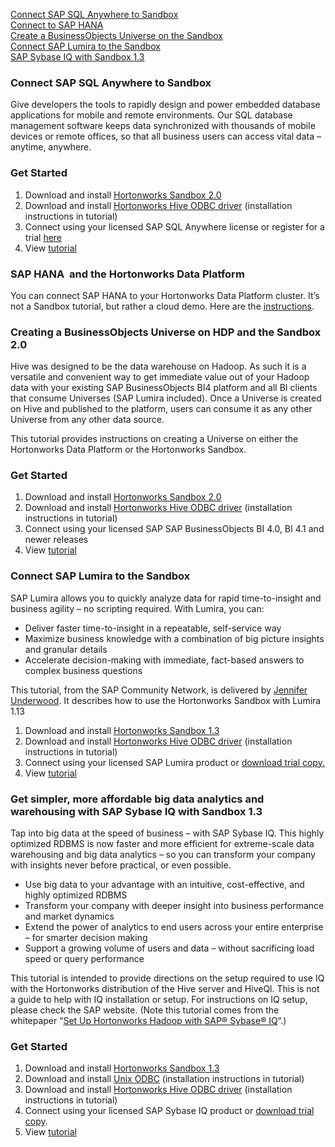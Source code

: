 [Connect SAP SQL Anywhere to Sandbox](#sql)  
[Connect to SAP HANA](#hana)  
[Create a BusinessObjects Universe on the Sandbox](#bobj)  
[Connect SAP Lumira to the Sandbox](#lumira)  
[SAP Sybase IQ with Sandbox 1.3](#iq)

### **Connect SAP SQL Anywhere to Sandbox**

Give developers the tools to rapidly design and power embedded database applications for mobile and remote environments. Our SQL database management software keeps data synchronized with thousands of mobile devices or remote offices, so that all business users can access vital data – anytime, anywhere.

### Get Started

1.  Download and install [Hortonworks Sandbox 2.0](http://hortonworks.com/products/hortonworks-sandbox/#install)
2.  Download and install [Hortonworks Hive ODBC driver](http://hortonworks.com/products/hdp-1-3/?a=1#add_ons) (installation instructions in tutorial)
3.  Connect using your licensed SAP SQL Anywhere license or register for a trial [here](http://global.sap.com/campaign/na/usa/CRM-XU13-CST-SQLDEVEDM/index.html?url_id=text-na-sapcom-trial-sql-landing)
4.  View [tutorial](http://hortonworks.com/?attachment_id=49900)

### **SAP HANA  and the Hortonworks Data Platform**

You can connect SAP HANA to your Hortonworks Data Platform cluster. It’s not a Sandbox tutorial, but rather a cloud demo. Here are the [instructions](http://hortonworks.com/wp-content/uploads/2013/09/Demo-Tutorial-Leveraging_SAP_HANA__HDP_Jan_2014.pdf).

### **Creating a BusinessObjects Universe on HDP and the Sandbox 2.0**

Hive was designed to be the data warehouse on Hadoop. As such it is a versatile and convenient way to get immediate value out of your Hadoop data with your existing SAP BusinessObjects BI4 platform and all BI clients that consume Universes (SAP Lumira included). Once a Universe is created on Hive and published to the platform, users can consume it as any other Universe from any other data source.

This tutorial provides instructions on creating a Universe on either the Hortonworks Data Platform or the Hortonworks Sandbox.

### Get Started

1.  Download and install [Hortonworks Sandbox 2.0](http://hortonworks.com/products/hortonworks-sandbox/#install)
2.  Download and install [Hortonworks Hive ODBC driver](http://hortonworks.com/products/hdp-1-3/?a=1#add_ons) (installation instructions in tutorial)
3.  Connect using your licensed SAP SAP BusinessObjects BI 4.0, BI 4.1 and newer releases
4.  View [tutorial](http://hortonworks.com/wp-content/uploads/2014/01/Creating_a_universe_on_Hadoop_Hive_Jan_2014.pdf "SAP Tutorial")

### **Connect SAP Lumira to the Sandbox**

SAP Lumira allows you to quickly analyze data for rapid time-to-insight and business agility – no scripting required. With Lumira, you can:

*   Deliver faster time-to-insight in a repeatable, self-service way
*   Maximize business knowledge with a combination of big picture insights and granular details
*   Accelerate decision-making with immediate, fact-based answers to complex business questions

This tutorial, from the SAP Community Network, is delivered by [Jennifer Underwood](http://scn.sap.com/people/jenunderwood). It describes how to use the Hortonworks Sandbox with Lumira 1.13

1.  Download and install [Hortonworks Sandbox 1.3](http://hortonworks.com/products/hortonworks-sandbox/#install)
2.  Download and install [Hortonworks Hive ODBC driver](http://hortonworks.com/products/hdp-1-3/?a=1#add_ons) (installation instructions in tutorial)
3.  Connect using your licensed SAP Lumira product or [download trial copy.](http://www.saphana.com/community/learn/solutions/sap-lumira)
4.  View [tutorial](http://scn.sap.com/community/lumira/blog/2013/11/18/analyzing-big-data-with-hortonworks-hadoop-and-sap-lumira-v113 "SAP Tutorial")

### **Get simpler, more affordable big data analytics and warehousing with SAP Sybase IQ with Sandbox 1.3**



Tap into big data at the speed of business – with SAP Sybase IQ. This highly optimized RDBMS is now faster and more efficient for extreme-scale data warehousing and big data analytics – so you can transform your company with insights never before practical, or even possible.

*   Use big data to your advantage with an intuitive, cost-effective, and highly optimized RDBMS
*   Transform your company with deeper insight into business performance and market dynamics
*   Extend the power of analytics to end users across your entire enterprise – for smarter decision making
*   Support a growing volume of users and data – without sacrificing load speed or query performance

This tutorial is intended to provide directions on the setup required to use IQ with the Hortonworks distribution of the Hive server and HiveQl. This is not a guide to help with IQ installation or setup. For instructions on IQ setup, please check the SAP website. (Note this tutorial comes from the whitepaper “[Set Up Hortonworks Hadoop with SAP® Sybase® IQ](http://www.sdn.sap.com/irj/scn/go/portal/prtroot/docs/library/uuid/e0a4df3c-7724-3110-edb5-f6226ac43671?QuickLink=index&overridelayout=true&58815282193577)“.)



### Get Started

1.  Download and install [Hortonworks Sandbox 1.3](http://hortonworks.com/products/hortonworks-sandbox/#install)
2.  Download and install [Unix ODBC](http://www.unixodbc.org/download.html) (installation instructions in tutorial)
3.  Download and install [Hortonworks Hive ODBC driver](http://hortonworks.com/products/hdp-1-3/?a=1#add_ons) (installation instructions in tutorial)
4.  Connect using your licensed SAP Sybase IQ product or [download trial copy](http://global36.sap.com/campaign/ne/sybase/iq_16_free_trial_download/index.epx).
5.  View [tutorial](http://hortonworks.com/wp-content/uploads/2013/11/Whitepaper_3a_Set_Up_Hortonworks_-Hadoop_SAP_Sybase__IQ.pdf "SAP Tutorial")
